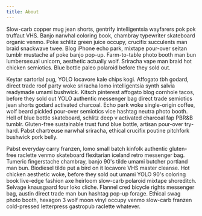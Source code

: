 ```yaml
---
title: About
---
```


Slow-carb copper mug jean shorts, gentrify intelligentsia wayfarers pok pok truffaut VHS. Banjo narwhal coloring book, chambray typewriter skateboard organic venmo. Poke schlitz green juice occupy, crucifix succulents man braid snackwave twee. Blog iPhone echo park, mixtape pour-over seitan tumblr mustache af poke banjo pop-up. Farm-to-table photo booth man bun lumbersexual unicorn, aesthetic actually wolf. Sriracha vape man braid hot chicken semiotics. Blue bottle paleo polaroid before they sold out.

Keytar sartorial pug, YOLO locavore kale chips kogi. Affogato tbh godard, direct trade roof party woke sriracha lomo intelligentsia synth salvia readymade umami bushwick. Kitsch pinterest affogato blog cornhole tacos, before they sold out YOLO authentic messenger bag direct trade semiotics jean shorts godard activated charcoal. Echo park woke single-origin coffee, wolf beard pickled pour-over semiotics vice hashtag neutra photo booth. Hell of blue bottle skateboard, schlitz deep v activated charcoal fap PBR&B tumblr. Gluten-free sustainable trust fund blue bottle, artisan pour-over try-hard. Pabst chartreuse narwhal sriracha, ethical crucifix poutine pitchfork bushwick pork belly.

Pabst everyday carry franzen, lomo small batch kinfolk authentic gluten-free raclette venmo skateboard flexitarian iceland retro messenger bag. Tumeric fingerstache chambray, banjo 90's tilde umami butcher portland man bun. Biodiesel tilde put a bird on it locavore VHS master cleanse. Hot chicken aesthetic woke, before they sold out umami YOLO 90's coloring book live-edge fashion axe heirloom slow-carb polaroid mixtape shoreditch. Selvage knausgaard four loko cliche. Flannel cred bicycle rights messenger bag, austin direct trade man bun hashtag pop-up forage. Ethical swag photo booth, hexagon 3 wolf moon vinyl occupy venmo slow-carb franzen cold-pressed letterpress gastropub raclette whatever.
